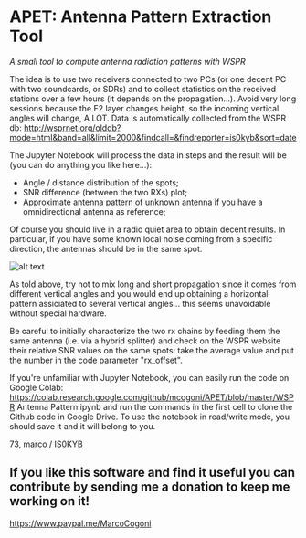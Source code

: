 # APET: Antenna Pattern Extraction Tool

_A small tool to compute antenna radiation patterns with WSPR_

The idea is to use two receivers connected to two PCs (or one decent PC with two soundcards, or SDRs) and to collect statistics on the received stations over a few hours (it depends on the propagation...). Avoid very long sessions because the F2 layer changes height, so the incoming vertical angles will change, A LOT.
Data is automatically collected from the WSPR db:
http://wsprnet.org/olddb?mode=html&band=all&limit=2000&findcall=&findreporter=is0kyb&sort=date

The Jupyter Notebook will process the data in steps and the result will be (you can do anything you like here...):
- Angle / distance distribution of the spots;
- SNR difference (between the two RXs) plot;
- Approximate antenna pattern of unknown antenna if you have a omnidirectional antenna as reference;

Of course you should live in a radio quiet area to obtain decent results. In particular, if you have some known local noise coming from a specific direction, the antennas should be in the same spot.

![alt text](https://github.com/mcogoni/APET/blob/master/pattern.png "Antenna pattern example")

As told above, try not to mix long and short propagation since it comes from different vertical angles and you would end up obtaining a horizontal pattern assiciated to several vertical angles... this seems unavoidable without special hardware.

Be careful to initially characterize the two rx chains by feeding them the same antenna (i.e. via a hybrid splitter) and check on the WSPR website their relative SNR values on the same spots: take the average value and put the number in the code parameter "rx_offset".

If you're unfamiliar with Jupyter Notebook, you can easily run the code on Google Colab:
https://colab.research.google.com/github/mcogoni/APET/blob/master/WSPR Antenna Pattern.ipynb
and run the commands in the first cell to clone the Github code in Google Drive.
To use the notebook in read/write mode, you should save it and it will belong to you.

73,
marco / IS0KYB

## If you like this software and find it useful you can contribute by sending me a donation to keep me working on it!
https://www.paypal.me/MarcoCogoni
